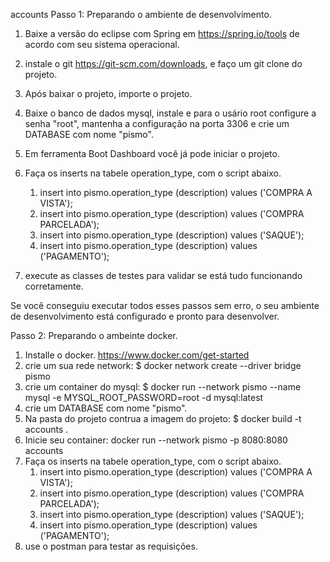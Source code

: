 accounts
Passo 1: Preparando o ambiente de desenvolvimento.

1. Baixe a versão do eclipse com Spring em https://spring.io/tools de acordo com seu sistema operacional.
2. instale o git https://git-scm.com/downloads, e faço um git clone do projeto.
3. Após baixar o projeto, importe o projeto.
4. Baixe o banco de dados mysql, instale e para o usário root configure a senha "root", mantenha a configuração na porta 3306 e crie um DATABASE com nome "pismo".
5. Em ferramenta Boot Dashboard você já pode iniciar o projeto.
6. Faça os inserts na tabele operation_type, com o script abaixo. 
   1. insert into pismo.operation_type (description) values ('COMPRA A VISTA');
   2. insert into pismo.operation_type (description) values ('COMPRA PARCELADA');
   3. insert into pismo.operation_type (description) values ('SAQUE');
   4. insert into pismo.operation_type (description) values ('PAGAMENTO'); 
  
7. execute as classes de testes para validar se está tudo funcionando corretamente.

Se você conseguiu executar todos esses passos sem erro, o seu ambiente de desenvolvimento está configurado e pronto para desenvolver.

Passo 2: Preparando o ambeinte docker.

1. Installe o docker. https://www.docker.com/get-started
2. crie um sua rede network: $ docker network create --driver bridge pismo
3. crie um container do mysql: $ docker run --network pismo --name mysql -e MYSQL_ROOT_PASSWORD=root -d mysql:latest
4. crie um DATABASE com nome "pismo".
5. Na pasta do projeto contrua a imagem do projeto: $ docker build -t accounts .
6. Inicie seu container: docker run --network pismo -p 8080:8080 accounts
7. Faça os inserts na tabele operation_type, com o script abaixo.
   1. insert into pismo.operation_type (description) values ('COMPRA A VISTA');
   2. insert into pismo.operation_type (description) values ('COMPRA PARCELADA');
   3. insert into pismo.operation_type (description) values ('SAQUE');
   4. insert into pismo.operation_type (description) values ('PAGAMENTO'); 
8. use o postman para testar as requisições.
   


